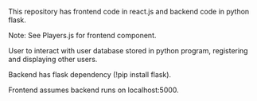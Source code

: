 This repository has frontend code in react.js and backend code in python flask.

Note: See Players.js for frontend component.

User to interact with user database stored in python program, registering and displaying other users.

Backend has flask dependency (!pip install flask). 

Frontend assumes backend runs on localhost:5000.
